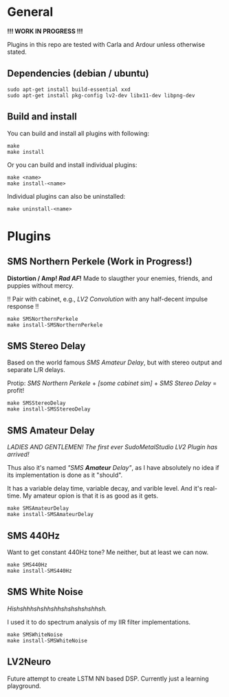 # General

**!!! WORK IN PROGRESS !!!**

Plugins in this repo are tested with Carla and Ardour unless otherwise stated.

## Dependencies (debian / ubuntu)

    sudo apt-get install build-essential xxd
    sudo apt-get install pkg-config lv2-dev libx11-dev libpng-dev

## Build and install

You can build and install all plugins with following:
 
    make
    make install

Or you can build and install individual plugins:

    make <name>
    make install-<name> 

Individual plugins can also be uninstalled:

    make uninstall-<name>


# Plugins
## SMS Northern Perkele (Work in Progress!)

**Distortion / Amp! *Rad AF*!** Made to slaugther your enemies, friends, and puppies without mercy.

!! Pair with cabinet, e.g., *LV2 Convolution* with any half-decent impulse response !!

    make SMSNorthernPerkele
    make install-SMSNorthernPerkele

## SMS Stereo Delay

Based on the world famous *SMS Amateur Delay*, but with stereo output and separate L/R delays.

Protip: *SMS Northern Perkele* + *[some cabinet sim]* + *SMS Stereo Delay* = profit!

    make SMSStereoDelay
    make install-SMSStereoDelay


## SMS Amateur Delay

*LADIES AND GENTLEMEN! The first ever SudoMetalStudio LV2 Plugin has arrived!*

Thus also it's named *"SMS **Amateur** Delay"*, as I have absolutely no idea if its implementation is done as it "should". 

It has a variable delay time, variable decay, and varible level. And it's real-time. My amateur opion is that it is as good as it gets.

    make SMSAmateurDelay
    make install-SMSAmateurDelay
 
## SMS 440Hz

Want to get constant 440Hz tone? Me neither, but at least we can now.

    make SMS440Hz
    make install-SMS440Hz

## SMS White Noise

*Hishshhhshshhshhshshshshshhsh.*

I used it to do spectrum analysis of my IIR filter implementations.

    make SMSWhiteNoise
    make install-SMSWhiteNoise

## LV2Neuro
    
Future attempt to create LSTM NN based DSP. Currently just a learning playground.
    
